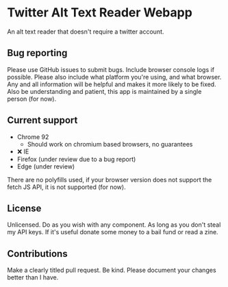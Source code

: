 # Twitter Alt Text Reader Webapp

An alt text reader that doesn't require a twitter account.

## Bug reporting
Please use GitHub issues to submit bugs. Include browser console logs if possible. Please also include what platform you're using, and what browser. Any and all information will be helpful and makes it more likely to be fixed. Also be understanding and patient, this app is maintained by a single person (for now).

## Current support
- Chrome 92
    - Should work on chromium based browsers, no guarantees
- ❌ IE
- Firefox (under review due to a bug report)
- Edge (under review)

There are no polyfills used, if your browser version does not support the fetch JS API, it is not supported (for now).

## License
Unlicensed. Do as you wish with any component. As long as you don't steal my API keys. If it's useful donate some money to a bail fund or read a zine.

## Contributions
Make a clearly titled pull request. Be kind. Please document your changes better than I have.